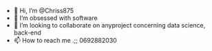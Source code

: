 - 👋 Hi, I’m @Chriss875
- 👀 I’m obsessed with software
- 💞️ I’m looking to collaborate on anyproject concerning data science, back-end
- 📫 How to reach me .;; 0692882030

<!---
Chriss875/Chriss875 is a ✨ special ✨ repository because its `README.md` (this file) appears on your GitHub profile.
You can click the Preview link to take a look at your changes.
--->
